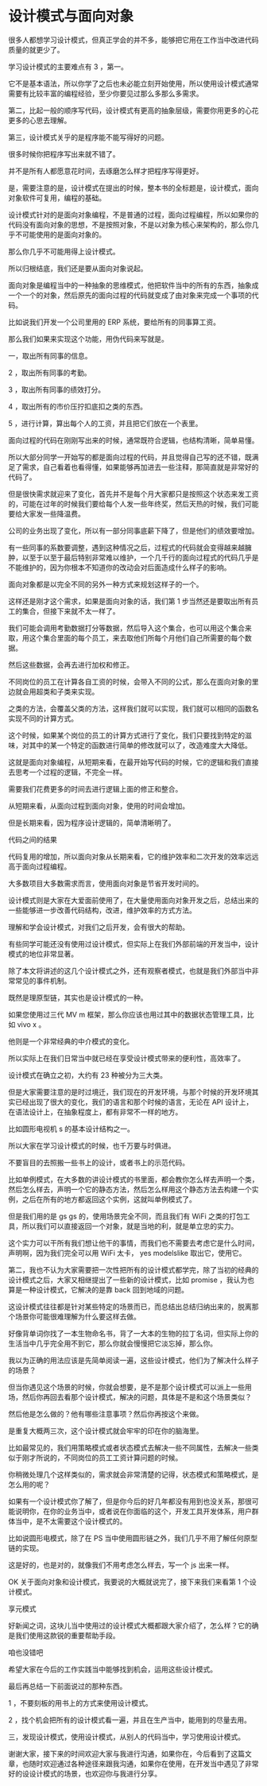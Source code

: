设计模式与面向对象
===============

很多人都想学习设计模式，但真正学会的并不多，能够把它用在工作当中改进代码质量的就更少了。

学习设计模式的主要难点有 3 ，第一。

它不是基本语法，所以你学了之后也未必能立刻开始使用，所以使用设计模式通常需要有比较丰富的编程经验，至少你要见过那么多那么多需求。

第二，比起一般的顺序写代码，设计模式有更高的抽象层级，需要你用更多的心花更多的心思去理解。

第三，设计模式关乎的是程序能不能写得好的问题。

很多时候你把程序写出来就不错了。

并不是所有人都愿意花时间，去琢磨怎么样才把程序写得更好。

是，需要注意的是，设计模式在提出的时候，整本书的全标题是，设计模式，面向对象软件可复用，编程的基础。

设计模式针对的是面向对象编程，不是普通的过程，面向过程编程，所以如果你的代码没有面向对象的思想，不是按照对象，不是以对象为核心来架构的，那么你几乎不可能使用的是面向对象的。

那么你几乎不可能用得上设计模式。

所以归根结底，我们还是要从面向对象说起。

面向对象是编程当中的一种抽象的思维模式，他把软件当中的所有的东西，抽象成一个一个的对象，然后原先的面向过程的代码就变成了由对象来完成一个事项的代码。

比如说我们开发一个公司里用的 ERP 系统，要给所有的同事算工资。

那么我们如果来实现这个功能，用伪代码来写就是。

一，取出所有同事的信息。

2 ，取出所有同事的考勤。

3 ，取出所有同事的绩效打分。

4 ，取出所有的市价压拧扣底扣之类的东西。

5 ，进行计算，算出每个人的工资，并且把它们放在一个表里。

面向过程的代码在刚刚写出来的时候，通常既符合逻辑，也结构清晰，简单易懂。

所以大部分同学一开始写的都是面向过程的代码，并且觉得自己写的还不错，既满足了需求，自己看着也看得懂，如果能够再加进去一些注释，那简直就是非常好的代码了。

但是很快需求就迎来了变化，首先并不是每个月大家都只是按照这个状态来发工资的，可能在过年的时候我们要给每个人发一些年终奖，然后天热的时候，我们可能要给大家发一些降温费。

公司的业务出现了变化，所以有一部分同事底薪下降了，但是他们的绩效要增加。

有一些同事的系数要调整，遇到这种情况之后，过程式的代码就会变得越来越臃肿，以至于以至于最后特别非常难以维护，一个几千行的面向过程式的代码几乎是不能维护的，因为你根本不知道你的改动会对后面造成什么样子的影响。

面向对象都是以完全不同的另外一种方式来规划这样子的一个。

这样还是刚才这个需求，如果是面向对象的话，我们第 1 步当然还是要取出所有员工的集合，但接下来就不太一样了。

我们可能会调用考勤数据打分等数据，然后导入这个集合，也可以用这个集合来取，用这个集合里面的每个员工，来去取他们所每个月他们自己所需要的每个数据。

然后这些数据，会再去进行加权和修正。

不同岗位的员工在计算各自工资的时候，会带入不同的公式，那么在面向对象的里边就会用超类和子类来实现。

之类的方法，会覆盖父类的方法，这样我们就可以实现，我们就可以相同的函数名实现不同的计算方式。

这个时候，如果某个岗位的员工的计算方式进行了变化，我们只要找到特定的滋味，对其中的某一个特定的函数进行简单的修改就可以了，改造难度大大降低。

这就是面向对象编程，从短期来看，在最开始写代码的时候，它的逻辑和我们直接去思考一个过程的逻辑，不完全一样。

需要我们花费更多的时间去进行逻辑上面的修正和整合。

从短期来看，从面向过程到面向对象，使用的时间会增加。

但是长期来看，因为程序设计逻辑的，简单清晰明了。

代码之间的结果

代码复用的增加，所以面向对象从长期来看，它的维护效率和二次开发的效率远远高于面向过程编程。

大多数项目大多数需求而言，使用面向对象是节省开发时间的。

设计模式则是大家在大爱面前使用了，在大量使用面向对象开发之后，总结出来的一些能够进一步改善代码结构，改进，维护效率的方式方法。

理解和学会设计模式，对我们之后开发，会有很大的帮助。

有些同学可能还没有使用过设计模式，但实际上在我们外部前端的开发当中，设计模式的地位非常显著。

除了本文将讲述的这几个设计模式之外，还有观察者模式，也就是我们外部当中非常常见的事件机制。

既然是理原型链，其实也是设计模式的一种。

如果您使用过三代 MV m 框架，那么你应该也用过其中的数据状态管理工具，比如 vivo x 。

他则是一个非常经典的中介模式的变化。

所以实际上在我们日常当中就已经在享受设计模式带来的便利性，高效率了。

设计模式在确立之初，大约有 23 种被分为三大类。

但是大家需要注意的是时过境迁，我们现在的开发环境，与那个时候的开发环境其实已经出现了很大的变化，我们的语言和那个时候的语言，无论在 API 设计上，在语法设计上，在抽象程度上，都有非常不一样的地方。

比如圆形电视机 s 的基本设计结构之一。

所以大家在学习设计模式的时候，也千万要与时俱进。

不要盲目的去照搬一些书上的设计，或者书上的示范代码。

比如单例模式，在大多数的讲设计模式的书里面，都会教你怎么样去声明一个类，然后怎么样去，声明一个它的静态方法，然后怎么样用这个静态方法去构建一个实例，之后在所有的地方都返回这个实例，这就叫单例模式了。

但是我们用的是 gs gs 的，使用场景完全不同，而且我们有 WiFi 之类的打包工具，所以我们可以直接返回一个对象，就是当地的利，就是单立忠的实力。

这个实力可以干所有我们想让他干的事情，而我们也不需要去考虑它是什么时间，声明啊，因为我们完全可以用 WiFi 太卡， yes modelslike 取出它，使用它。

第二，我也不认为大家需要把一次性把所有的设计模式都学完，除了当初的经典的设计模式之后，大家又相继提出了一些新的设计模式，比如 promise ，我认为也算是一种设计模式，它解决的是靠 back 回到地域的问题。

这设计模式往往都是针对某些特定的场景而已，而总结出总结归纳出来的，脱离那个场景你可能很难理解为什么要这样去做。

好像背单词你找了一本生物命名书，背了一大本的生物的拉丁名词，但实际上你的生活当中几乎完全用不到它，那么你就会慢慢把它淡忘掉，那么你。

我以为正确的用法应该是先简单阅读一遍，这些设计模式，他们为了解决什么样子的场景？

但当你遇见这个场景的时候，你就会想要，是不是那个设计模式可以派上一些用场，然后你再回去看那个设计模式，解决的问题，具体是不是和这个场景类似？

然后他是怎么做的？他有哪些注意事项？然后你再按这个来做。

是重复大概两三次，这个设计模式就会牢牢的印在你的脑海里。

比如最常见的，我们用策略模式或者状态模式去解决一些不同属性，去解决一些类似于刚才所说的，不同岗位的员工工资计算问题的时候。

你稍微处理几个这样类似的，需求就会非常清楚的记得，状态模式和策略模式，是怎么用的呢？

如果有一个设计模式你了解了，但是你今后的好几年都没有用到也没关系，那很可能说明你，在你的业务当中，或者说在你面临的这个，开发工具开发体系，用户群体当中，是不太需要这个设计模式的。

比如说圆形电模式，除了在 PS 当中使用圆形链之外，我们几乎不用了解任何原型链的实现。

这是好的，也是对的，就像我们不用考虑怎么样去，写一个 js 出来一样。

OK 关于面向对象和设计模式，我要说的大概就说完了，接下来我们来看第 1 个设计模式。

享元模式

好新闻之词，这块儿当中使用过的设计模式大概都跟大家介绍了，怎么样？它的确是我们使用这款锐的重要帮助手段。

咱也没错吧

希望大家在今后的工作实践当中能够找到机会，运用这些设计模式。

最后再总结一下前面说过的那种东西。

1 ，不要刻板的用书上的方式来使用设计模式。

2 ，找个机会把所有的设计模式看一遍，并且在生产当中，能用到的尽量去用。

三，发现设计模式，使用设计模式，从别人的代码当中，学习使用设计模式。

谢谢大家，接下来的时间欢迎大家与我进行沟通，如果你在，今后看到了这篇文章，也随时欢迎通过各种途径来跟我沟通，如果你在使用，在开发当中遇见了非常好的设设计模式的场景，也欢迎你与我进行分享。
